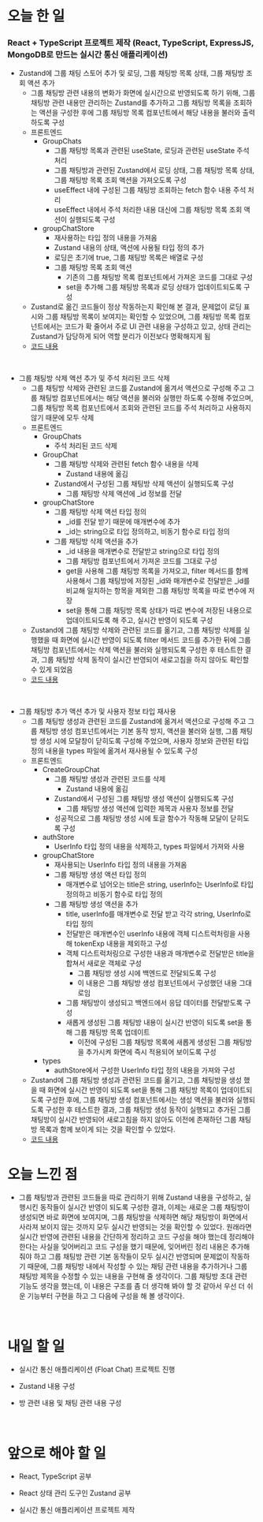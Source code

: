 # 오늘 한 일

### React + TypeScript 프로젝트 제작 (React, TypeScript, ExpressJS, MongoDB로 만드는 실시간 통신 애플리케이션)

- Zustand에 그룹 채팅 스토어 추가 및 로딩, 그룹 채팅방 목록 상태, 그룹 채팅방 조회 액션 추가
  - 그룹 채팅방 관련 내용의 변화가 화면에 실시간으로 반영되도록 하기 위해, 그룹 채팅방 관련 내용만 관리하는 Zustand를 추가하고 그룹 채팅방 목록을 조회하는 액션을 구성한 후에 그룹 채팅방 목록 컴포넌트에서 해당 내용을 불러와 출력하도록 구성
  - 프론트엔드
    - GroupChats
      - 그룹 채팅방 목록과 관련된 useState, 로딩과 관련된 useState 주석 처리
      - 그룹 채팅방과 관련된 Zustand에서 로딩 상태, 그룹 채팅방 목록 상태, 그룹 채팅방 목록 조회 액션을 가져오도록 구성
      - useEffect 내에 구성된 그룹 채팅방 조회하는 fetch 함수 내용 주석 처리
      - useEffect 내에서 주석 처리한 내용 대신에 그룹 채팅방 목록 조회 액션이 실행되도록 구성
    - groupChatStore
      - 재사용하는 타입 정의 내용을 가져옴
      - Zustand 내용의 상태, 액션에 사용될 타입 정의 추가
      - 로딩은 초기에 true, 그룹 채팅방 목록은 배열로 구성
      - 그룹 채팅방 목록 조회 액션
        - 기존의 그룹 채팅방 목록 컴포넌트에서 가져온 코드를 그대로 구성
        - set을 추가해 그룹 채팅방 목록과 로딩 상태가 업데이트되도록 구성
  - Zustand로 옮긴 코드들이 정상 작동하는지 확인해 본 결과, 문제없이 로딩 표시와 그룹 채팅방 목록이 보여지는 확인할 수 있었으며, 그룹 채팅방 목록 컴포넌트에서는 코드가 확 줄어서 주로 UI 관련 내용을 구성하고 있고, 상태 관리는 Zustand가 담당하게 되어 역할 분리가 이전보다 명확해지게 됨
  - [코드 내용](https://github.com/jeongsangtae/float-chat/commit/63ab5e5636654b61f8ca0d38bc598b845eb6413c)

<br />

- 그룹 채팅방 삭제 액션 추가 및 주석 처리된 코드 삭제
  - 그룹 채팅방 삭제와 관련된 코드를 Zustand에 옮겨서 액션으로 구성해 주고 그룹 채팅방 컴포넌트에서는 해당 액션을 불러와 실행만 하도록 수정해 주었으며, 그룹 채팅방 목록 컴포넌트에서 조회와 관련된 코드를 주석 처리하고 사용하지 않기 때문에 모두 삭제
  - 프론트엔드
    - GroupChats
      - 주석 처리된 코드 삭제
    - GroupChat
      - 그룹 채팅방 삭제와 관련된 fetch 함수 내용을 삭제
        - Zustand 내용에 옮김
      - Zustand에서 구성된 그룹 채팅방 삭제 액션이 실행되도록 구성
        - 그룹 채팅방 삭제 액션에 \_id 정보를 전달
    - groupChatStore
      - 그룹 채팅방 삭제 액션 타입 정의
        - \_id를 전달 받기 때문에 매개변수에 추가
        - \_id는 string으로 타입 정의하고, 비동기 함수로 타입 정의
      - 그룹 채팅방 삭제 액션을 추가
        - \_id 내용을 매개변수로 전달받고 string으로 타입 정의
        - 그룹 채팅방 컴포넌트에서 가져온 코드를 그대로 구성
        - get을 사용해 그룹 채팅방 목록을 가져오고, filter 메서드를 함께 사용해서 그룹 채팅방에 저장된 \_id와 매개변수로 전달받은 \_id를 비교해 일치하는 항목을 제외한 그룹 채팅방 목록을 따로 변수에 저장
        - set을 통해 그룹 채팅방 목록 상태가 따로 변수에 저장된 내용으로 업데이트되도록 해 주고, 실시간 반영이 되도록 구성
  - Zustand에 그룹 채팅방 삭제와 관련된 코드를 옮기고, 그룹 채팅방 삭제를 실행했을 때 화면에 실시간 반영이 되도록 filter 메서드 코드를 추가한 뒤에 그룹 채팅방 컴포넌트에서는 삭제 액션을 불러와 실행되도록 구성한 후 테스트한 결과, 그룹 채팅방 삭제 동작이 실시간 반영되어 새로고침을 하지 않아도 확인할 수 있게 되었음
  - [코드 내용](https://github.com/jeongsangtae/float-chat/commit/7e6268e44841dd7d974eb6b75697d9bf77136d2f)

<br />

- 그룹 채팅방 추가 액션 추가 및 사용자 정보 타입 재사용
  - 그룹 채팅방 생성과 관련된 코드를 Zustand에 옮겨서 액션으로 구성해 주고 그룹 채팅방 생성 컴포넌트에서는 기본 동작 방지, 액션을 불러와 실행, 그룹 채팅방 생성 시에 모달창이 닫히도록 구성해 주었으며, 사용자 정보와 관련된 타입 정의 내용을 types 파일에 옮겨서 재사용될 수 있도록 구성
  - 프론트엔드
    - CreateGroupChat
      - 그룹 채팅방 생성과 관련된 코드를 삭제
        - Zustand 내용에 옮김
      - Zustand에서 구성된 그룹 채팅방 생성 액션이 실행되도록 구성
        - 그룹 채팅방 생성 액션에 입력한 제목과 사용자 정보를 전달
      - 성공적으로 그룹 채팅방 생성 시에 토글 함수가 작동해 모달이 닫히도록 구성
    - authStore
      - UserInfo 타입 정의 내용을 삭제하고, types 파일에서 가져와 사용
    - groupChatStore
      - 재사용되는 UserInfo 타입 정의 내용을 가져옴
      - 그룹 채팅방 생성 액션 타입 정의
        - 매개변수로 넘어오는 title은 string, userInfo는 UserInfo로 타입 정의하고 비동기 함수로 타입 정의
      - 그룹 채팅방 생성 액션을 추가
        - title, userInfo를 매개변수로 전달 받고 각각 string, UserInfo로 타입 정의
        - 전달받은 매개변수인 userInfo 내용에 객체 디스트럭처링을 사용해 tokenExp 내용을 제외하고 구성
        - 객체 디스트럭처링으로 구성한 내용과 매개변수로 전달받은 title을 합쳐서 새로운 객체로 구성
          - 그룹 채팅방 생성 시에 백엔드로 전달되도록 구성
          - 이 내용은 그룹 채팅방 생성 컴포넌트에서 구성했던 내용 그대로임
        - 그룹 채팅방이 생성되고 백엔드에서 응답 데이터를 전달받도록 구성
        - 새롭게 생성된 그룹 채팅방 내용이 실시간 반영이 되도록 set을 통해 그룹 채팅방 목록 업데이트
          - 이전에 구성된 그룹 채팅방 목록에 새롭게 생성된 그룹 채팅방을 추가시켜 화면에 즉시 적용되어 보이도록 구성
    - types
      - authStore에서 구성한 UserInfo 타입 정의 내용을 가져와 구성
  - Zustand에 그룹 채팅방 생성과 관련된 코드를 옮기고, 그룹 채팅방을 생성 했을 때 화면에 실시간 반영이 되도록 set을 통해 그룹 채팅방 목록이 업데이트되도록 구성한 후에, 그룹 채팅방 생성 컴포넌트에서는 생성 액션을 불러와 실행되도록 구성한 후 테스트한 결과, 그룹 채팅방 생성 동작이 실행되고 추가된 그룹 채팅방이 실시간 반영되어 새로고침을 하지 않아도 이전에 존재하던 그룹 채팅방 목록과 함께 보이게 되는 것을 확인할 수 있었다.
  - [코드 내용](https://github.com/jeongsangtae/float-chat/commit/38d053383f6b97017b400dab017908d85a5246cb)

# 오늘 느낀 점

- 그룹 채팅방과 관련된 코드들을 따로 관리하기 위해 Zustand 내용을 구성하고, 실행시킨 동작들이 실시간 반영이 되도록 구성한 결과, 이제는 새로운 그룹 채팅방이 생성되면 바로 화면에 보여지며, 그룹 채팅방을 삭제하면 해당 채팅방이 화면에서 사라져 보이지 않는 것까지 모두 실시간 반영되는 것을 확인할 수 있었다. 원래라면 실시간 반영에 관련된 내용을 간단하게 정리하고 코드 구성을 해야 했는데 정리해야 한다는 사실을 잊어버리고 코드 구성을 했기 때문에, 잊어버린 정리 내용은 추가해 줘야 하고 그룹 채팅방 관련 기본 동작들이 모두 실시간 반영되며 문제없이 작동하기 때문에, 그룹 채팅방 내에서 작성할 수 있는 채팅 관련 내용을 추가하거나 그룹 채팅방 제목을 수정할 수 있는 내용을 구현해 줄 생각이다. 그룹 채팅방 초대 관련 기능도 생각을 했는데, 이 내용은 구조를 좀 더 생각해 봐야 할 것 같아서 우선 더 쉬운 기능부터 구현을 하고 그 다음에 구성을 해 볼 생각이다.

<br />

# 내일 할 일

- 실시간 통신 애플리케이션 (Float Chat) 프로젝트 진행

- Zustand 내용 구성

- 방 관련 내용 및 채팅 관련 내용 구성

<br />

# 앞으로 해야 할 일

- React, TypeScript 공부

- React 상태 관리 도구인 Zustand 공부

- 실시간 통신 애플리케이션 프로젝트 제작
